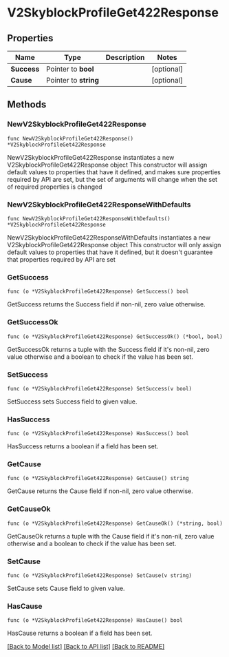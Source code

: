 # V2SkyblockProfileGet422Response

## Properties

Name | Type | Description | Notes
------------ | ------------- | ------------- | -------------
**Success** | Pointer to **bool** |  | [optional] 
**Cause** | Pointer to **string** |  | [optional] 

## Methods

### NewV2SkyblockProfileGet422Response

`func NewV2SkyblockProfileGet422Response() *V2SkyblockProfileGet422Response`

NewV2SkyblockProfileGet422Response instantiates a new V2SkyblockProfileGet422Response object
This constructor will assign default values to properties that have it defined,
and makes sure properties required by API are set, but the set of arguments
will change when the set of required properties is changed

### NewV2SkyblockProfileGet422ResponseWithDefaults

`func NewV2SkyblockProfileGet422ResponseWithDefaults() *V2SkyblockProfileGet422Response`

NewV2SkyblockProfileGet422ResponseWithDefaults instantiates a new V2SkyblockProfileGet422Response object
This constructor will only assign default values to properties that have it defined,
but it doesn't guarantee that properties required by API are set

### GetSuccess

`func (o *V2SkyblockProfileGet422Response) GetSuccess() bool`

GetSuccess returns the Success field if non-nil, zero value otherwise.

### GetSuccessOk

`func (o *V2SkyblockProfileGet422Response) GetSuccessOk() (*bool, bool)`

GetSuccessOk returns a tuple with the Success field if it's non-nil, zero value otherwise
and a boolean to check if the value has been set.

### SetSuccess

`func (o *V2SkyblockProfileGet422Response) SetSuccess(v bool)`

SetSuccess sets Success field to given value.

### HasSuccess

`func (o *V2SkyblockProfileGet422Response) HasSuccess() bool`

HasSuccess returns a boolean if a field has been set.

### GetCause

`func (o *V2SkyblockProfileGet422Response) GetCause() string`

GetCause returns the Cause field if non-nil, zero value otherwise.

### GetCauseOk

`func (o *V2SkyblockProfileGet422Response) GetCauseOk() (*string, bool)`

GetCauseOk returns a tuple with the Cause field if it's non-nil, zero value otherwise
and a boolean to check if the value has been set.

### SetCause

`func (o *V2SkyblockProfileGet422Response) SetCause(v string)`

SetCause sets Cause field to given value.

### HasCause

`func (o *V2SkyblockProfileGet422Response) HasCause() bool`

HasCause returns a boolean if a field has been set.


[[Back to Model list]](../README.md#documentation-for-models) [[Back to API list]](../README.md#documentation-for-api-endpoints) [[Back to README]](../README.md)


